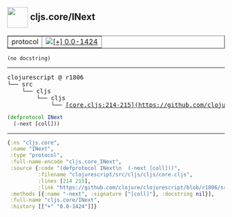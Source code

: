 ## <img width="48px" valign="middle" src="http://i.imgur.com/Hi20huC.png"> cljs.core/INext

 <table border="1">
<tr>
<td>protocol</td>
<td><a href="https://github.com/cljsinfo/api-refs/tree/0.0-1424"><img valign="middle" alt="[+] 0.0-1424" src="https://img.shields.io/badge/+-0.0--1424-lightgrey.svg"></a> </td>
</tr>
</table>

 <samp>
</samp>

```
(no docstring)
```

---

 <pre>
clojurescript @ r1806
└── src
    └── cljs
        └── cljs
            └── <ins>[core.cljs:214-215](https://github.com/clojure/clojurescript/blob/r1806/src/cljs/cljs/core.cljs#L214-L215)</ins>
</pre>

```clj
(defprotocol INext
  (-next [coll]))
```


---

```clj
{:ns "cljs.core",
 :name "INext",
 :type "protocol",
 :full-name-encode "cljs.core_INext",
 :source {:code "(defprotocol INext\n  (-next [coll]))",
          :filename "clojurescript/src/cljs/cljs/core.cljs",
          :lines [214 215],
          :link "https://github.com/clojure/clojurescript/blob/r1806/src/cljs/cljs/core.cljs#L214-L215"},
 :methods [{:name "-next", :signature ["[coll]"], :docstring nil}],
 :full-name "cljs.core/INext",
 :history [["+" "0.0-1424"]]}

```
